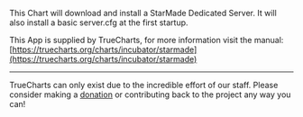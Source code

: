 This Chart will download and install a StarMade Dedicated Server. It will also install a basic server.cfg at the first startup.

This App is supplied by TrueCharts, for more information visit the manual: [https://truecharts.org/charts/incubator/starmade](https://truecharts.org/charts/incubator/starmade)

---

TrueCharts can only exist due to the incredible effort of our staff.
Please consider making a [donation](https://truecharts.org/about/sponsor) or contributing back to the project any way you can!
